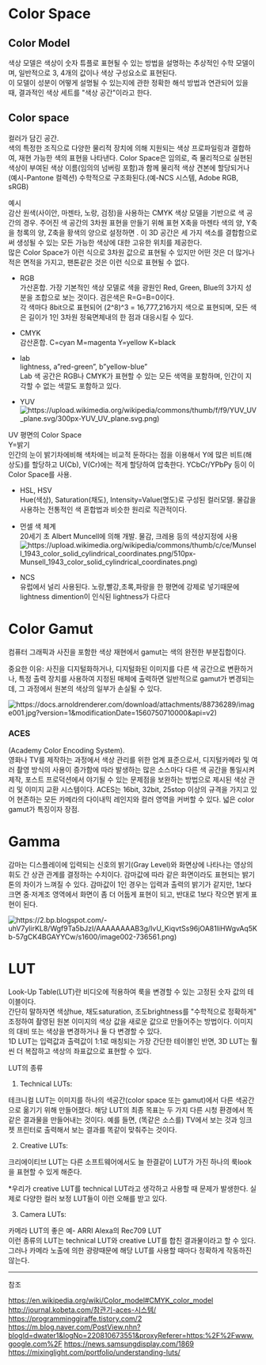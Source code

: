 # Color Space
## Color Model
색상 모델은 색상이 숫자 튜플로 표현될 수 있는 방법을 설명하는 추상적인 수학 모델이며, 일반적으로 3, 4개의 값이나 색상 구성요소로 표현된다.    
 이 모델이 성분이 어떻게 설명될 수 있는지에 관한 정확한 해석 방법과 연관되어 있을 때, 결과적인 색상 세트를 "색상 공간"이라고 한다. 

## Color space
컬러가 담긴 공간.    
색의 특정한 조직으로 다양한 물리적 장치에 의해 지원되는 색상 프로파일링과 결합하여, 재현 가능한 색의 표현을 나타낸다.
Color Space은 임의로, 즉 물리적으로 실현된 색상이 부여된 색상 이름(임의의 넘버링 포함)과 함께 물리적 색상 견본에 할당되거나(예시-Pantone 컬렉션) 수학적으로 구조화된다.(예-NCS 시스템, Adobe RGB, sRGB)
    
    
예시    
감산 원색(사이안, 마젠타, 노랑, 검정)을 사용하는 CMYK 색상 모델을 기반으로 색 공간의 경우. 
주어진 색 공간의 3차원 표현을 만들기 위해 표현 X축을 마젠타 색의 양, Y축을 청록의 양, Z축을 황색의 양으로 설정하면 . 이 3D 공간은 세 가지 색소를 결합함으로써 생성될 수 있는 모든 가능한 색상에 대한 고유한 위치를 제공한다.    
많은 Color Space가 이런 식으로 3차원 값으로 표현될 수 있지만 어떤 것은 더 많거나 적은 면적을 가지고, 팬톤같은 것은 이런 식으로 표현될 수 없다.
    
    
+ RGB     
 가산혼합. 가장 기본적인 색상 모델로 색을 광원인 Red, Green, Blue의 3가지 성분을 조합으로 보는 것이다. 검은색은 R=G=B=0이다.    
 각 색마다 8bit으로 표현되어 (2^8)^3 = 16,777,216가지 색으로 표현되며, 모든 색은 길이가 1인 3차원 정육면체내의 한 점과 대응시킬 수 있다.
 
+ CMYK    
 감산혼합. C=cyan M=magenta Y=yellow K=black
 
+ lab    
lightness, a”red-green”, b”yellow-blue”    
Lab 색 공간은 RGB나 CMYK가 표현할 수 있는 모든 색역을 포함하며, 인간이 지각할 수 없는 색깔도 포함하고 있다.

+ YUV    
![https://upload.wikimedia.org/wikipedia/commons/thumb/f/f9/YUV_UV_plane.svg/300px-YUV_UV_plane.svg.png)](https://upload.wikimedia.org/wikipedia/commons/thumb/f/f9/YUV_UV_plane.svg/300px-YUV_UV_plane.svg.png)

UV 평면의 Color Space    
Y=밝기    
인간의 눈이 밝기차에비해 색차에는 비교적 둔하다는 점을 이용해서 Y에 많은 비트(해상도)를 할당하고 U(Cb), V(Cr)에는 적게 할당하여 압축한다.
YCbCr/YPbPy 등이 이 Color Space를 사용. 

+ HSL, HSV    
Hue(색상), Saturation(채도), Intensity=Value(명도)로 구성된 컬러모델.
물감을 사용하는 전통적인 색 혼합법과 비슷한 원리로 직관적이다.

+ 먼셀 색 체계    
 20세기 초 Albert Muncell에 의해 개발. 물감, 크레용 등의 색상지정에 사용
![https://upload.wikimedia.org/wikipedia/commons/thumb/c/ce/Munsell_1943_color_solid_cylindrical_coordinates.png/510px-Munsell_1943_color_solid_cylindrical_coordinates.png)](https://upload.wikimedia.org/wikipedia/commons/thumb/c/ce/Munsell_1943_color_solid_cylindrical_coordinates.png/510px-Munsell_1943_color_solid_cylindrical_coordinates.png)

+ NCS    
 유럽에서 널리 사용된다. 노랑,빨강,초록,파랑을 한 평면에 강제로 넣기때문에 lightness dimention이 인식된 lightness가 다르다
     
     
# Color Gamut
컴퓨터 그래픽과 사진을 포함한 색상 재현에서 gamut는 색의 완전한 부분집합이다.
    
중요한 이유: 사진을 디지털화하거나, 디지털화된 이미지를 다른 색 공간으로 변환하거나, 특정 출력 장치를 사용하여 지정된 매체에 출력하면 일반적으로 gamut가 변경되는데, 그 과정에서 원본의 색상의 일부가 손실될 수 있다.
     
![https://docs.arnoldrenderer.com/download/attachments/88736289/image001.jpg?version=1&modificationDate=1560750710000&api=v2)](https://docs.arnoldrenderer.com/download/attachments/88736289/image001.jpg?version=1&modificationDate=1560750710000&api=v2)
    
### ACES 
(Academy Color Encoding System).   
영화나 TV를 제작하는 과정에서 색상 관리를 위한 업계 표준으로서, 디지털카메라 및 여러 촬영 방식의 사용이 증가함에 따라 발생하는 많은 소스마다 다른 색 공간을 통일시켜 제작, 포스트 프로덕션에서 야기될 수 있는 문제점을 보완하는 방법으로 제시된 색상 관리 및 이미지 교환 시스템이다.
ACES는 16bit, 32bit, 25stop 이상의 규격을 가지고 있어 현존하는 모든 카메라의 다이내믹 레인지와 컬러 영역을 커버할 수 있다. 넓은 color gamut가 특징이자 장점.
    
# Gamma
감마는 디스플레이에 입력되는 신호의 밝기(Gray Level)와 화면상에 나타나는 영상의 휘도 간 상관 관계를 결정하는 수치이다. 감마값에 따라 같은 화면이라도 표현되는 밝기 톤의 차이가 느껴질 수 있다. 감마값이 1인 경우는 입력과 출력의 밝기가 같지만, 1보다 크면 중·저계조 영역에서 화면이 좀 더 어둡게 표현이 되고, 반대로 1보다 작으면 밝게 표현이 된다.
    
![https://2.bp.blogspot.com/-uhV7ylirKL8/Wgf9Ta5bJzI/AAAAAAAAB3g/IvU_KiqvtSs96jOA81liHWgvAq5Kb-57gCK4BGAYYCw/s1600/image002-736561.png)](https://2.bp.blogspot.com/-uhV7ylirKL8/Wgf9Ta5bJzI/AAAAAAAAB3g/IvU_KiqvtSs96jOA81liHWgvAq5Kb-57gCK4BGAYYCw/s1600/image002-736561.png)

# LUT
Look-Up Table(LUT)란 비디오에 적용하여 룩을 변경할 수 있는 고정된 숫자 값의 테이블이다.    
간단히 말하자면 색상hue, 채도saturation, 조도brightness를 "수학적으로 정확하게" 조정하여 촬영된 원본 이미지의 색상 값을 새로운 값으로 만들어주는 방법이다.    이미지의 대비 또는 색상을 변경하거나 둘 다 변경할 수 있다.    
1D LUT는 입력값과 출력값이 1:1로 매칭되는 가장 간단한 테이블인 반면, 3D LUT는 훨씬 더 복잡하고 색상의 좌표값으로 표현할 수 있다.
    
LUT의 종류
    
1) Technical LUTs:

테크니컬 LUT는 이미지를 하나의 색공간(color space 또는 gamut)에서 다른 색공간으로 옮기기 위해 만들어졌다.  해당 LUT의 최종 목표는 두 가지 다른 시청 환경에서 똑같은 결과물을 만들어내는 것이다. 예를 들면, (똑같은 소스를) TV에서 보는 것과 잉크젯 프린터로 출력해서 보는 결과를 똑같이 맞춰주는 것이다.    
    
2) Creative LUTs:

크리에이티브 LUT는 다른 소프트웨어에서도 늘 한결같이 LUT가 가진 하나의 룩look을 표현할 수 있게 해준다.

*우리가 creative LUT를 technical LUT라고 생각하고 사용할 때 문제가 발생한다.  실제로 다양한 컬러 보정 LUT들이 이런 오해를 받고 있다.
    
3) Camera LUTs:

카메라 LUT의 좋은 예- ARRI Alexa의 Rec709 LUT    
이런 종류의 LUT는 technical LUT와 creative LUT를 합친 결과물이라고 할 수 있다.  그러나 카메라 노출에 의한 광량때문에 해당 LUT를 사용할 때마다 정확하게 작동하진 않는다.
    
    
    
--------
참조    

https://en.wikipedia.org/wiki/Color_model#CMYK_color_model
http://journal.kobeta.com/참관기-aces-시스템/
https://programminggiraffe.tistory.com/2
https://m.blog.naver.com/PostView.nhn?blogId=dwater1&logNo=220810673551&proxyReferer=https:%2F%2Fwww.google.com%2F
https://news.samsungdisplay.com/1869
https://mixinglight.com/portfolio/understanding-luts/

